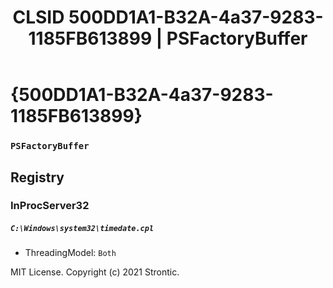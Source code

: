 ﻿---
title: "CLSID 500DD1A1-B32A-4a37-9283-1185FB613899 | PSFactoryBuffer"
excerpt: What is COM-Object CLSID 500DD1A1-B32A-4a37-9283-1185FB613899?
---

# {500DD1A1-B32A-4a37-9283-1185FB613899}

### `PSFactoryBuffer`

## Registry


### InProcServer32

##### `C:\Windows\system32\timedate.cpl`
* ThreadingModel: `Both`

MIT License. Copyright (c) 2021 Strontic.


